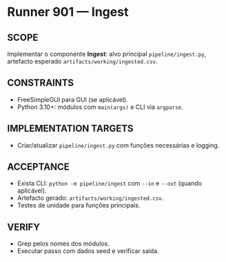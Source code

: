 # Runner 901 — Ingest

## SCOPE
Implementar o componente **Ingest**: alvo principal `pipeline/ingest.py`, artefacto esperado `artifacts/working/ingested.csv`.

## CONSTRAINTS
- FreeSimpleGUI para GUI (se aplicável).
- Python 3.10+: módulos com `main(args)` e CLI via `argparse`.

## IMPLEMENTATION TARGETS
- Criar/atualizar `pipeline/ingest.py` com funções necessárias e logging.

## ACCEPTANCE
- Exista CLI: `python -m pipeline/ingest` com `--in` e `--out` (quando aplicável).
- Artefacto gerado: `artifacts/working/ingested.csv`.
- Testes de unidade para funções principais.

## VERIFY
- Grep pelos nomes dos módulos.
- Executar passo com dados seed e verificar saída.
